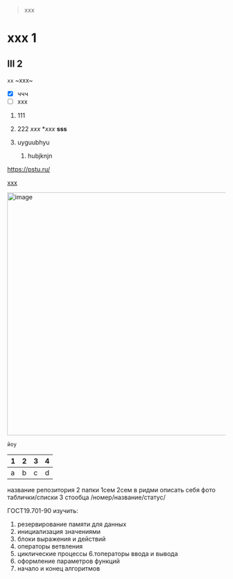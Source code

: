> xxx
# xxx 1
## lll 2
`xx` ~xxx~ 
- [x] ччч
- [ ] xxx
1. 111
2. 222
*xxx* **xxx*
**sss**



1. uyguubhyu
   1. hubjknjn


<https://pstu.ru/>

[xxx](https://pstu.ru/ "xxx")


<img width="604" height="560" alt="image" src="https://github.com/user-attachments/assets/9c3a6058-09b3-4a1b-9942-91c3c297ef44" />

```
йоу
```
|1|2|3|4|
|--|--|--|--|
|a|b|c|d|





название репозитория 2 папки 1сем 2сем
в ридми описать себя фото таблички/списки 3 стообца /номер/название/статус/

ГОСТ19.701-90 изучить: 
1. резервирование памяти для данных
2. инициализация значениями 
3.  блоки выражения и действий
4. операторы ветвления
5. циклические процессы
6.топераторы ввода и вывода 
7. оформление параметров функций 
8. начало и конец алгоритмов
